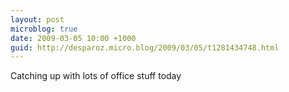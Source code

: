 ```yaml
---
layout: post
microblog: true
date: 2009-03-05 10:00 +1000
guid: http://desparoz.micro.blog/2009/03/05/t1281434748.html
---
```

Catching up with lots of office stuff today
